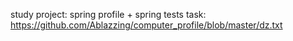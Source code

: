 study project: spring profile + spring tests
task: https://github.com/Ablazzing/computer_profile/blob/master/dz.txt